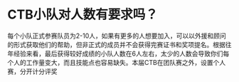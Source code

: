# CTB小队对人数有要求吗？

每个小队正式参赛队员为2-10人，如果有更多的人想要加入，可以以外援和顾问的形式获取他们的帮助，但非正式的成员并不会获得完赛证书和奖项提名。根据往年经验来看，最后获得较好成绩的小队人数在6人左右，太少的人数会导致你们每个人的工作量变大，而且技能点也容易缺失。本届CTB在团队赛之外，设置个人赛，分开计分评奖

